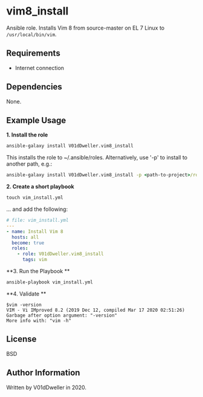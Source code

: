 vim8\_install
=============
Ansible role. Installs Vim 8 from source-master on EL 7 Linux to
`/usr/local/bin/vim`.

Requirements
------------
* Internet connection

Dependencies
------------

None.

Example Usage
-------------

**1. Install the role**
```cmd
ansible-galaxy install V01dDweller.vim8_install
```

This installs the role to ~/.ansible/roles. Alternatively, use '-p' to install
to another path, e.g.:

```cmd
ansible-galaxy install V01dDweller.vim8_install -p <path-to-project>/roles
```

**2. Create a short playbook**
```cmd
touch vim_install.yml
```
... and add the following:

```yaml
# file: vim_install.yml
---
- name: Install Vim 8
  hosts: all
  become: true
  roles:
    - role: V01dDweller.vim8_install
      tags: vim
```

**3. Run the Playbook **

```cmd
ansible-playbook vim_install.yml
```

**4. Validate **

```
$vim -version
VIM - Vi IMproved 8.2 (2019 Dec 12, compiled Mar 17 2020 02:51:26)
Garbage after option argument: "-version"
More info with: "vim -h"
```

License
-------

BSD

Author Information
------------------

Written by V01dDweller in 2020.

